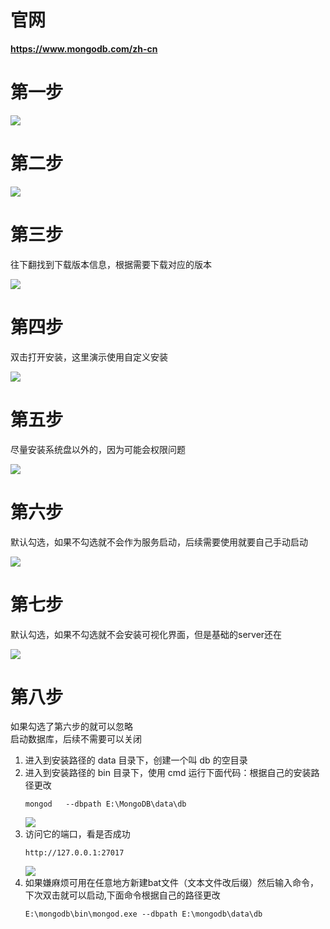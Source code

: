 # 官网

**https://www.mongodb.com/zh-cn**

# 第一步

![](images/PixPin_2025-04-08_18-57-05.png)

# 第二步

![](images/PixPin_2025-04-08_19-01-21.png)

# 第三步

往下翻找到下载版本信息，根据需要下载对应的版本

![](images/PixPin_2025-04-08_19-01-54.png)

# 第四步

双击打开安装，这里演示使用自定义安装

![](images/PixPin_2025-04-08_19-16-11.png)

# 第五步

尽量安装系统盘以外的，因为可能会权限问题

![](images/PixPin_2025-04-08_19-22-31.png)

# 第六步

默认勾选，如果不勾选就不会作为服务启动，后续需要使用就要自己手动启动

![](images/PixPin_2025-04-08_19-59-13.png)

# 第七步

默认勾选，如果不勾选就不会安装可视化界面，但是基础的server还在

![](images/PixPin_2025-04-08_19-24-18.png)

# 第八步

如果勾选了第六步的就可以忽略    
启动数据库，后续不需要可以关闭

1. 进入到安装路径的 data 目录下，创建一个叫 db 的空目录
2. 进入到安装路径的 bin 目录下，使用 cmd 运行下面代码：根据自己的安装路径更改
    ```shell
    mongod   --dbpath E:\MongoDB\data\db
    ```
   ![](images/PixPin_2025-04-08_20-04-58.png)
3. 访问它的端口，看是否成功
   ```
   http://127.0.0.1:27017
   ```
   ![](images/PixPin_2025-04-08_19-40-07.png)
4. 如果嫌麻烦可用在任意地方新建bat文件（文本文件改后缀）然后输入命令，下次双击就可以启动,下面命令根据自己的路径更改
   ```shell
   E:\mongodb\bin\mongod.exe --dbpath E:\mongodb\data\db
   ```